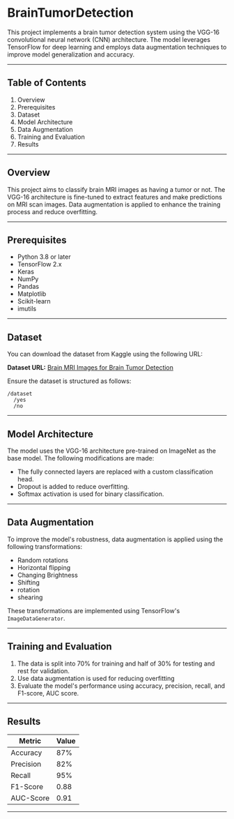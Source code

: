# BrainTumorDetection
This project implements a brain tumor detection system using the VGG-16 convolutional neural network (CNN) architecture. The model leverages TensorFlow for deep learning and employs data augmentation techniques to improve model generalization and accuracy.

---
## Table of Contents

1. Overview
2. Prerequisites
3. Dataset
4. Model Architecture
5. Data Augmentation
6. Training and Evaluation
7. Results


---

## Overview

This project aims to classify brain MRI images as having a tumor or not. The VGG-16 architecture is fine-tuned to extract features and make predictions on MRI scan images. Data augmentation is applied to enhance the training process and reduce overfitting.

---

## Prerequisites

- Python 3.8 or later
- TensorFlow 2.x
- Keras
- NumPy
- Pandas
- Matplotlib
- Scikit-learn
- imutils
---

## Dataset

You can download the dataset from Kaggle using the following URL:

**Dataset URL:** [Brain MRI Images for Brain Tumor Detection](https://www.kaggle.com/datasets/navoneel/brain-mri-images-for-brain-tumor-detection)

Ensure the dataset is structured as follows:

```
/dataset
  /yes
  /no
```
---

## Model Architecture

The model uses the VGG-16 architecture pre-trained on ImageNet as the base model. The following modifications are made:

- The fully connected layers are replaced with a custom classification head.
- Dropout is added to reduce overfitting.
- Softmax activation is used for binary classification.

---

## Data Augmentation

To improve the model's robustness, data augmentation is applied using the following transformations:

- Random rotations
- Horizontal flipping
- Changing Brightness
- Shifting
- rotation
- shearing

These transformations are implemented using TensorFlow's `ImageDataGenerator`.

---

## Training and Evaluation

1. The data is split into 70% for training and half of 30% for testing and rest for validation.
2. Use data augmentation is used for reducing overfitting
3. Evaluate the model's performance using accuracy, precision, recall, and F1-score, AUC score.
---

## Results

| Metric    | Value |
| --------- | ----- |
| Accuracy  | 87%   |
| Precision | 82%   |
| Recall    | 95%   |
| F1-Score  | 0.88  |
| AUC-Score | 0.91  |

---

